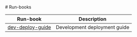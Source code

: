 # Run-books

| Run-book                                        | Description                  |
| ----------------------------------------------- | ---------------------------- |
| [dev-deploy-guide](dev-deploy-guide/README.md)  | Development deployment guide |
